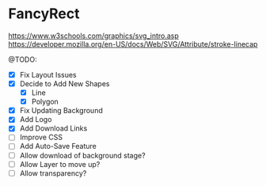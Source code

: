 # FancyRect

https://www.w3schools.com/graphics/svg_intro.asp
https://developer.mozilla.org/en-US/docs/Web/SVG/Attribute/stroke-linecap

@TODO:

- [X] Fix Layout Issues
- [X] Decide to Add New Shapes
  - [X] Line
  - [X] Polygon
- [X] Fix Updating Background
- [X] Add Logo
- [X] Add Download Links
- [ ] Improve CSS
- [ ] Add Auto-Save Feature
- [ ] Allow download of background stage?
- [ ] Allow Layer to move up?
- [ ] Allow transparency?